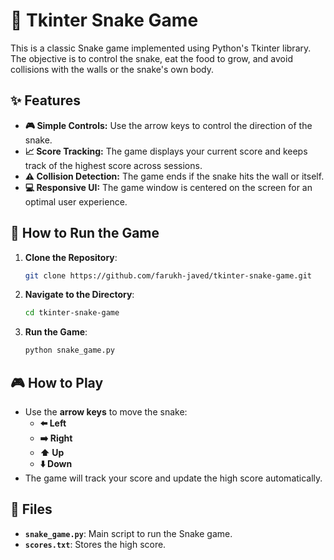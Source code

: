 # 🐍 Tkinter Snake Game

This is a classic Snake game implemented using Python's Tkinter library. The objective is to control the snake, eat the food to grow, and avoid collisions with the walls or the snake's own body.

## ✨ Features
- **🎮 Simple Controls:** Use the arrow keys to control the direction of the snake.
- **📈 Score Tracking:** The game displays your current score and keeps track of the highest score across sessions.
- **⚠️ Collision Detection:** The game ends if the snake hits the wall or itself.
- **💻 Responsive UI:** The game window is centered on the screen for an optimal user experience.

## 🚀 How to Run the Game
1. **Clone the Repository**: 
   ```bash
   git clone https://github.com/farukh-javed/tkinter-snake-game.git
   ```
2. **Navigate to the Directory**:
   ```bash
   cd tkinter-snake-game
   ```
3. **Run the Game**:
   ```bash
   python snake_game.py
   ```

## 🎮 How to Play
- Use the **arrow keys** to move the snake:
  - **⬅️ Left**
  - **➡️ Right**
  - **⬆️ Up**
  - **⬇️ Down**
- The game will track your score and update the high score automatically.

## 📂 Files
- **`snake_game.py`**: Main script to run the Snake game.
- **`scores.txt`**: Stores the high score.